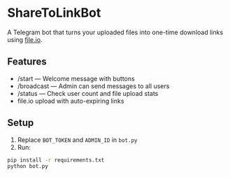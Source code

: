 # ShareToLinkBot

A Telegram bot that turns your uploaded files into one-time download links using [file.io](https://www.file.io).

## Features

- /start — Welcome message with buttons
- /broadcast — Admin can send messages to all users
- /status — Check user count and file upload stats
- file.io upload with auto-expiring links

## Setup

1. Replace `BOT_TOKEN` and `ADMIN_ID` in `bot.py`
2. Run:

```bash
pip install -r requirements.txt
python bot.py
```
